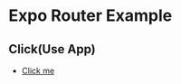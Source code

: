 # Expo Router Example

## Click(Use App)

- [Click me](https://expo.dev/@zeshannaveed568/jobSearch?serviceType=classic&distribution=expo-go)
